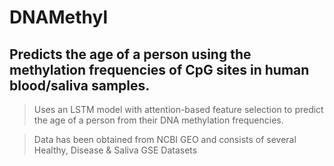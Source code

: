 # DNAMethyl

## Predicts the age of a person using the methylation frequencies of CpG sites in human blood/saliva samples.

> Uses an LSTM model with attention-based feature selection to predict the age of a person from their DNA methylation frequencies.

> Data has been obtained from NCBI GEO and consists of several Healthy, Disease & Saliva GSE Datasets
